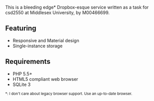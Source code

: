 
This is a bleeding edge\* Dropbox-esque service written as a task for csd2550 at
Middlesex University, by M00466699.

## Featuring
* Responsive and Material design
* Single-instance storage

## Requirements
* PHP 5.5+
* HTML5 compliant web browser
* SQLite 3

<sub>\*: I don't care about legacy browser support. Use an up-to-date browser.</sub>

